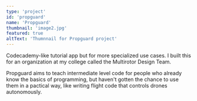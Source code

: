 ```yaml
---
type: 'project'
id: 'propguard'
name: 'Propguard'
thumbnail: 'image2.jpg'
featured: true
altText: 'Thumnnail for Propguard project'
---
```


Codecademy-like tutorial app but for more specialized use cases. I built this for an organization at my college called the Multirotor Design Team.

Propguard aims to teach intermediate level code for people who already know the basics of programming, but haven't gotten the chance to use them in a pactical way, like writing flight code that controls drones autonomously.

